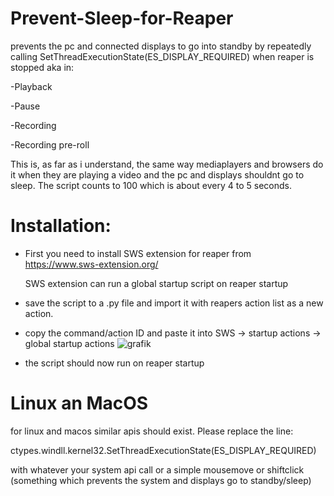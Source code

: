 # Prevent-Sleep-for-Reaper

prevents the pc and connected displays to go into standby by repeatedly calling SetThreadExecutionState(ES_DISPLAY_REQUIRED)
when reaper is stopped aka in:

-Playback

-Pause 

-Recording

-Recording pre-roll

This is, as far as i understand, the same way mediaplayers and browsers do it when they are playing a video and the pc and displays shouldnt go to sleep.
The script counts to 100 which is about every 4 to 5 seconds.

# Installation: 

- First you need to install SWS extension for reaper from https://www.sws-extension.org/

  SWS extension can run a global startup script on reaper startup
  
- save the script to a .py file and import it with reapers action list as a new action.

- copy the command/action ID and paste it into SWS -> startup actions -> global startup actions
  ![grafik](https://github.com/Ulf3000/Prevent-Sleep-for-Reaper/assets/10765339/0bf36f64-50d5-458b-95ff-d2f8384002ae)

- the script should now run on reaper startup

# Linux an MacOS
for linux and macos similar apis should exist. Please replace the line:

ctypes.windll.kernel32.SetThreadExecutionState(ES_DISPLAY_REQUIRED)

with whatever your system api call or a simple mousemove or shiftclick (something which prevents the system and displays go to standby/sleep)



